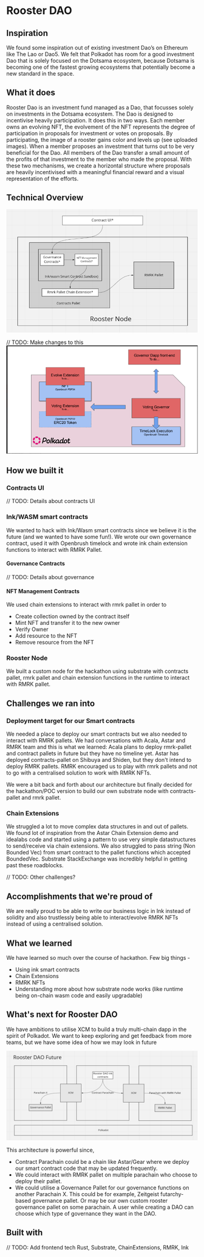 # Rooster DAO

## Inspiration
We found some inspiration out of existing investment Dao’s on Ethereum like The Lao or Dao5.
We felt that Polkadot has room for a good investment Dao that is solely focused on the Dotsama ecosystem, because Dotsama is becoming one of the fastest growing ecosystems that potentially become a new standard in the space.

## What it does
Rooster Dao is an investment fund managed as a Dao, that focusses solely on investments in the Dotsama ecosystem.
The Dao is designed to incentivise heavily participation. It does this in two ways.
Each member owns an evolving NFT, the evolvement of the NFT represents the degree of participation in proposals for investment or votes on proposals. By participating, the image of a rooster gains color and levels up (see uploaded images).
When a member proposes an investment that turns out to be very beneficial for the Dao. All members of the Dao transfer a small amount of the profits of that investment to the member who made the proposal.
With these two mechanisms, we create a horizontal structure where proposals are heavily incentivised with a meaningful financial reward and a visual representation of the efforts.

## Technical Overview
![Technical Overview](architecture.png)

// TODO: Make changes to this
![Smart Contract](governance.png)

## How we built it
### Contracts UI
// TODO: Details about contracts UI

### Ink/WASM smart contracts
We wanted to hack with Ink/Wasm smart contracts since we believe it is the future (and we wanted to have some fun!). 
We wrote our own governance contract, used it with Openbrush timelock and wrote ink chain extension functions to interact with RMRK Pallet. 

#### Governance Contracts
// TODO: Details about governance

#### NFT Management Contracts
We used chain extensions to interact with rmrk pallet in order to 
- Create collection owned by the contract itself
- Mint NFT and transfer it to the new owner
- Verify Owner
- Add resource to the NFT
- Remove resource from the NFT

### Rooster Node
We built a custom node for the hackathon using substrate with contracts pallet, rmrk pallet and chain extension functions in the runtime to interact with RMRK pallet. 

## Challenges we ran into
### Deployment target for our Smart contracts
We needed a place to deploy our smart contracts but we also needed to interact with RMRK pallets. We had conversations with Acala, Astar and RMRK team and this is what we learned:
Acala plans to deploy rmrk-pallet and contract pallets in future but they have no timeline yet.
Astar has deployed contracts-pallet on Shibuya and Shiden, but they don't intend to deploy RMRK pallets.
RMRK encouraged us to play with rmrk pallets and not to go with a centralised solution to work with RMRK NFTs. 

We were a bit back and forth about our architecture but finally decided for the hackathon/POC version to build our own substrate node with contracts-pallet and rmrk pallet. 

### Chain Extensions
We struggled a lot to move complex data structures in and out of pallets. We found lot of inspiration from the Astar Chain Extension demo and idealabs code and started using a pattern to use very simple datastructures to send/receive via chain extensions. 
We also struggled to pass string (Non Bounded Vec) from smart contract to the pallet functions which accepted BoundedVec. Substrate StackExchange was incredibly helpful in getting past these roadblocks.

// TODO: Other challenges?



## Accomplishments that we're proud of
We are really proud to be able to write our business logic in Ink instead of solidity and also trustlessly being able to interact/evolve RMRK NFTs instead of using a centralised solution. 

## What we learned
We have learned so much over the course of hackathon. Few big things -
- Using ink smart contracts
- Chain Extensions
- RMRK NFTs
- Understanding more about how substrate node works (like runtime being on-chain wasm code and easily upgradable)

## What's next for Rooster DAO
We have ambitions to utilise XCM to build a truly multi-chain dapp in the spirit of Polkadot. We want to keep exploring and get feedback from more teams, but we have some idea of how we may look in future

![Future architecture](future-tech.png)

This architecture is powerful since,
- Contract Parachain could be a chain like Astar/Gear where we deploy our smart contract code that may be updated frequently.
- We could interact with RMRK pallet on multiple parachain who choose to deploy their pallet.
- We could utilise a Governance Pallet for our governance functions on another Parachain X. This could be for example, Zeitgeist futarchy-based governance pallet. Or may be our own custom rooster governance pallet on some parachain. A user while creating a DAO can choose which type of governance they want in the DAO.


## Built with
// TODO: Add frontend tech
Rust, Substrate, ChainExtensions, RMRK, Ink